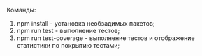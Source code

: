 Команды:
1) npm install - установка необзадимых пакетов;
2) npm run test - выполнение тестов;
3) npm run test-coverage - выполнение тестов и 
   отображение статистики по покрытию тестами;